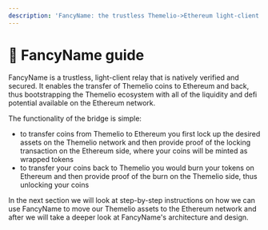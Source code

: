 ```yaml
---
description: 'FancyName: the trustless Themelio->Ethereum light-client relay'
---
```


# 🌉 FancyName guide

FancyName is a trustless, light-client relay that is natively verified and secured. It enables the transfer of Themelio coins to Ethereum and back, thus bootstrapping the Themelio ecosystem with all of the liquidity and defi potential available on the Ethereum network.

The functionality of the bridge is simple:

* to transfer coins from Themelio to Ethereum you first lock up the desired assets on the Themelio network and then provide proof of the locking transaction on the Ethereum side, where your coins will be minted as wrapped tokens
* to transfer your coins back to Themelio you would burn your tokens on Ethereum and then provide proof of the burn on the Themelio side, thus unlocking your coins

In the next section we will look at step-by-step instructions on how we can use FancyName to move our Themelio assets to the Ethereum network and after we will take a deeper look at FancyName's architecture and design.

